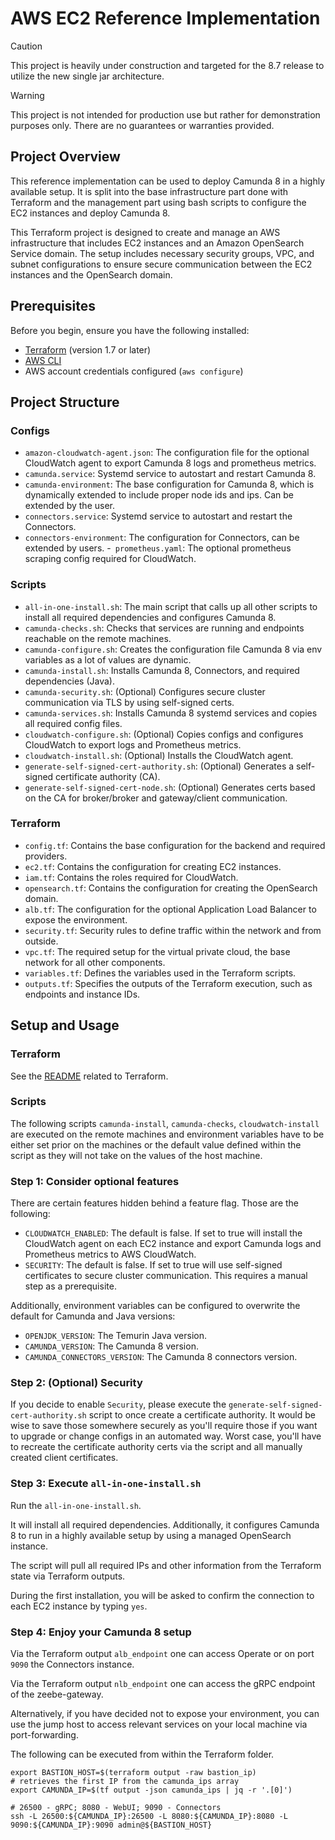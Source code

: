 # AWS EC2 Reference Implementation

> [!CAUTION]
> This project is heavily under construction and targeted for the 8.7 release to utilize the new single jar architecture.

> [!WARNING]
> This project is not intended for production use but rather for demonstration purposes only. There are no guarantees or warranties provided.

## Project Overview

This reference implementation can be used to deploy Camunda 8 in a highly available setup. It is split into the base infrastructure part done with Terraform and the management part using bash scripts to configure the EC2 instances and deploy Camunda 8.

This Terraform project is designed to create and manage an AWS infrastructure that includes EC2 instances and an Amazon OpenSearch Service domain. The setup includes necessary security groups, VPC, and subnet configurations to ensure secure communication between the EC2 instances and the OpenSearch domain.

## Prerequisites

Before you begin, ensure you have the following installed:

- [Terraform](https://www.terraform.io/downloads.html) (version 1.7 or later)
- [AWS CLI](https://aws.amazon.com/cli/)
- AWS account credentials configured (`aws configure`)

## Project Structure

### Configs

- `amazon-cloudwatch-agent.json`: The configuration file for the optional CloudWatch agent to export Camunda 8 logs and prometheus metrics.
- `camunda.service`: Systemd service to autostart and restart Camunda 8.
- `camunda-environment`: The base configuration for Camunda 8, which is dynamically extended to include proper node ids and ips. Can be extended by the user.
- `connectors.service`: Systemd service to autostart and restart the Connectors.
- `connectors-environment`: The configuration for Connectors, can be extended by users.
-` prometheus.yaml`: The optional prometheus scraping config required for CloudWatch.

### Scripts

- `all-in-one-install.sh`: The main script that calls up all other scripts to install all required dependencies and configures Camunda 8.
- `camunda-checks.sh`: Checks that services are running and endpoints reachable on the remote machines.
- `camunda-configure.sh`: Creates the configuration file Camunda 8 via env variables as a lot of values are dynamic.
- `camunda-install.sh`: Installs Camunda 8, Connectors, and required dependencies (Java).
- `camunda-security.sh`: (Optional) Configures secure cluster communication via TLS by using self-signed certs.
- `camunda-services.sh`: Installs Camunda 8 systemd services and copies all required config files.
- `cloudwatch-configure.sh`: (Optional) Copies configs and configures CloudWatch to export logs and Prometheus metrics.
- `cloudwatch-install.sh`: (Optional) Installs the CloudWatch agent.
- `generate-self-signed-cert-authority.sh`: (Optional) Generates a self-signed certificate authority (CA).
- `generate-self-signed-cert-node.sh`: (Optional) Generates certs based on the CA for broker/broker and gateway/client communication.

### Terraform

- `config.tf`: Contains the base configuration for the backend and required providers.
- `ec2.tf`: Contains the configuration for creating EC2 instances.
- `iam.tf`: Contains the roles required for CloudWatch.
- `opensearch.tf`: Contains the configuration for creating the OpenSearch domain.
- `alb.tf`: The configuration for the optional Application Load Balancer to expose the environment.
- `security.tf`: Security rules to define traffic within the network and from outside.
- `vpc.tf`: The required setup for the virtual private cloud, the base network for all other components.
- `variables.tf`: Defines the variables used in the Terraform scripts.
- `outputs.tf`: Specifies the outputs of the Terraform execution, such as endpoints and instance IDs.

## Setup and Usage

### Terraform

See the [README](./terraform/README.md) related to Terraform.

### Scripts

The following scripts `camunda-install`, `camunda-checks`, `cloudwatch-install` are executed on the remote machines and environment variables have to be either set prior on the machines or the default value defined within the script as they will not take on the values of the host machine.

### Step 1: Consider optional features

There are certain features hidden behind a feature flag. Those are the following:

- `CLOUDWATCH_ENABLED`: The default is false. If set to true will install the CloudWatch agent on each EC2 instance and export Camunda logs and Prometheus metrics to AWS CloudWatch.
- `SECURITY`: The default is false. If set to true will use self-signed certificates to secure cluster communication. This requires a manual step as a prerequisite.

Additionally, environment variables can be configured to overwrite the default for Camunda and Java versions:

- `OPENJDK_VERSION`: The Temurin Java version.
- `CAMUNDA_VERSION`: The Camunda 8 version.
- `CAMUNDA_CONNECTORS_VERSION`: The Camunda 8 connectors version.

### Step 2: (Optional) Security

If you decide to enable `Security`, please execute the `generate-self-signed-cert-authority.sh` script to once create a certificate authority. It would be wise to save those somewhere securely as you'll require those if you want to upgrade or change configs in an automated way. Worst case, you'll have to recreate the certificate authority certs via the script and all manually created client certificates.

### Step 3: Execute `all-in-one-install.sh`

Run the `all-in-one-install.sh`.

It will install all required dependencies. Additionally, it configures Camunda 8 to run in a highly available setup by using a managed OpenSearch instance.

The script will pull all required IPs and other information from the Terraform state via Terraform outputs.

During the first installation, you will be asked to confirm the connection to each EC2 instance by typing `yes`.

### Step 4: Enjoy your Camunda 8 setup

Via the Terraform output `alb_endpoint` one can access Operate or on port `9090` the Connectors instance.

Via the Terraform output `nlb_endpoint` one can access the gRPC endpoint of the zeebe-gateway.

Alternatively, if you have decided not to expose your environment, you can use the jump host to access relevant services on your local machine via port-forwarding.

The following can be executed from within the Terraform folder.

```
export BASTION_HOST=$(terraform output -raw bastion_ip)
# retrieves the first IP from the camunda_ips array
export CAMUNDA_IP=$(tf output -json camunda_ips | jq -r '.[0]')

# 26500 - gRPC; 8080 - WebUI; 9090 - Connectors
ssh -L 26500:${CAMUNDA_IP}:26500 -L 8080:${CAMUNDA_IP}:8080 -L 9090:${CAMUNDA_IP}:9090 admin@${BASTION_HOST}
```
